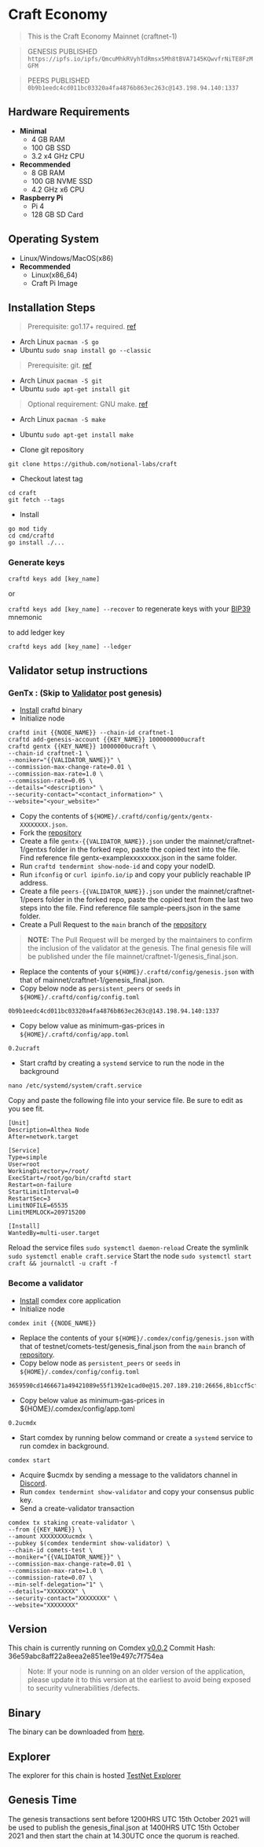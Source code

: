 # Craft Economy
> This is the Craft Economy Mainnet (craftnet-1)

> GENESIS PUBLISHED `https://ipfs.io/ipfs/QmcuMhkRVyhTdRmsx5Mh8tBVA7145KQwvfrNiTE8FzMGFM`

> PEERS PUBLISHED `0b9b1eedc4cd011bc03320a4fa4876b863ec263c@143.198.94.140:1337`

## Hardware Requirements
* **Minimal**
    * 4 GB RAM
    * 100 GB SSD
    * 3.2 x4 GHz CPU
* **Recommended**
    * 8 GB RAM
    * 100 GB NVME SSD
    * 4.2 GHz x6 CPU
* **Raspberry Pi**
    * Pi 4
    * 128 GB SD Card

## Operating System
* Linux/Windows/MacOS(x86)
* **Recommended**
    * Linux(x86_64)
    * Craft Pi Image

## Installation Steps
>Prerequisite: go1.17+ required. [ref](https://golang.org/doc/install)
  * Arch Linux `pacman -S go`
  * Ubuntu `sudo snap install go --classic`

>Prerequisite: git. [ref](https://github.com/git/git)
  * Arch Linux `pacman -S git`
  * Ubuntu `sudo apt-get install git`

>Optional requirement: GNU make. [ref](https://www.gnu.org/software/make/manual/html_node/index.html)
  * Arch Linux `pacman -S make`
  * Ubuntu `sudo apt-get install make`

* Clone git repository
```shell
git clone https://github.com/notional-labs/craft
```
* Checkout latest tag
```shell
cd craft
git fetch --tags
```
* Install
```shell
go mod tidy
cd cmd/craftd
go install ./...
```

### Generate keys

`craftd keys add [key_name]`

or

`craftd keys add [key_name] --recover` to regenerate keys with your [BIP39](https://github.com/bitcoin/bips/tree/master/bip-0039) mnemonic

to add ledger key

`craftd keys add [key_name] --ledger`


## Validator setup instructions

### GenTx : (Skip to [Validator](#become-a-validator) post genesis)

* [Install](#installation-steps) craftd binary
* Initialize node
```shell
craftd init {{NODE_NAME}} --chain-id craftnet-1
craftd add-genesis-account {{KEY_NAME}} 1000000000ucraft
craftd gentx {{KEY_NAME}} 10000000ucraft \
--chain-id craftnet-1 \
--moniker="{{VALIDATOR_NAME}}" \
--commission-max-change-rate=0.01 \
--commission-max-rate=1.0 \
--commission-rate=0.05 \
--details="<description>" \
--security-contact="<contact_information>" \
--website="<your_website>"
```
* Copy the contents of `${HOME}/.craftd/config/gentx/gentx-XXXXXXXX.json`.
* Fork the [repository](https://github.com/comdex-official/networks/)
* Create a file `gentx-{{VALIDATOR_NAME}}.json` under the mainnet/craftnet-1/gentxs folder in the forked repo, paste the copied text into the file. Find reference file gentx-examplexxxxxxxx.json in the same folder.
* Run `craftd tendermint show-node-id` and copy your nodeID.
* Run `ifconfig` or `curl ipinfo.io/ip` and copy your publicly reachable IP address.
* Create a file `peers-{{VALIDATOR_NAME}}.json` under the mainnet/craftnet-1/peers folder in the forked repo, paste the copied text from the last two steps into the file. Find reference file sample-peers.json in the same folder.
* Create a Pull Request to the `main` branch of the [repository](https://github.com/comdex-official/networks)
>**NOTE:** The Pull Request will be merged by the maintainers to confirm the inclusion of the validator at the genesis. The final genesis file will be published under the file mainnet/craftnet-1/genesis_final.json.
* Replace the contents of your `${HOME}/.craftd/config/genesis.json` with that of mainnet/craftnet-1/genesis_final.json.
* Copy below node as `persistent_peers` or `seeds` in `${HOME}/.craftd/config/config.toml`
 
```shell
0b9b1eedc4cd011bc03320a4fa4876b863ec263c@143.198.94.140:1337
```
* Copy below value as minimum-gas-prices in `${HOME}/.craftd/config/app.toml`
```shell
0.2ucraft
```

* Start craftd by creating a `systemd` service to run the node in the background
```shell
nano /etc/systemd/system/craft.service
```
Copy and paste the following file into your service file. Be sure to edit as you see fit.

```shell
[Unit]
Description=Althea Node
After=network.target

[Service]
Type=simple
User=root
WorkingDirectory=/root/
ExecStart=/root/go/bin/craftd start
Restart=on-failure
StartLimitInterval=0
RestartSec=3
LimitNOFILE=65535
LimitMEMLOCK=209715200

[Install]
WantedBy=multi-user.target
```
Reload the service files
`sudo systemctl daemon-reload`
Create the symlinlk
`sudo systemctl enable craft.service`
Start the node
`sudo systemctl start craft && journalctl -u craft -f`

### Become a validator

* [Install](#installation-steps) comdex core application
* Initialize node
```shell
comdex init {{NODE_NAME}}
```
* Replace the contents of your `${HOME}/.comdex/config/genesis.json` with that of testnet/comets-test/genesis_final.json from the `main` branch of [repository](https://github.com/comdex-official/networks).
* Copy below node as `persistent_peers` or `seeds` in `${HOME}/.comdex/config/config.toml`
```shell
3659590cd1466671a49421089e55f1392e1cad0e@15.207.189.210:26656,8b1ccf5cf3a3ba65ee074f46ea8c6c164d867104@52.201.166.91:26656,5307ce50bd8a6f7bb5a922e3f7109b5f3241c425@13.51.118.56:26656,9c25a7ab94a315f683c3693e17aec6b2c91c851c@52.77.115.73:26656
```

* Copy below value as minimum-gas-prices in ${HOME}/.comdex/config/app.toml
```shell
0.2ucmdx
```

* Start comdex by running below command or create a `systemd` service to run comdex in background.
```shell
comdex start
```
* Acquire $ucmdx by sending a message to the validators channel in [Discord](https://discord.gg/gH6RTrnexk).
* Run `comdex tendermint show-validator` and copy your consensus public key.
* Send a create-validator transaction
```
comdex tx staking create-validator \
--from {{KEY_NAME}} \
--amount XXXXXXXXucmdx \
--pubkey $(comdex tendermint show-validator) \
--chain-id comets-test \
--moniker="{{VALIDATOR_NAME}}" \
--commission-max-change-rate=0.01 \
--commission-max-rate=1.0 \
--commission-rate=0.07 \
--min-self-delegation="1" \
--details="XXXXXXXX" \
--security-contact="XXXXXXXX" \
--website="XXXXXXXX"
```

## Version
This chain is currently running on Comdex [v0.0.2](https://github.com/comdex-official/comdex/releases/tag/v0.0.2)
Commit Hash: 36e59abc8aff22a8eea2e851ee19e497c7f754ea
>Note: If your node is running on an older version of the application, please update it to this version at the earliest to avoid being exposed to security vulnerabilities /defects.

## Binary
The binary can be downloaded from [here](https://github.com/comdex-official/comdex/releases/tag/v0.0.2).

## Explorer
The explorer for this chain is hosted [TestNet Explorer](https://comets-test.comdex.one/)

## Genesis Time
The genesis transactions sent before 1200HRS UTC 15th October 2021 will be used to publish the genesis_final.json at 1400HRS UTC 15th October 2021 and then start the chain at 14.30UTC once the quorum is reached.
